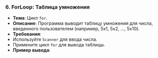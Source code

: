 


### 6. ForLoop: Таблица умножения
- **Тема**: Цикл `for`.
- **Описание**: Программа выводит таблицу умножения для числа, введенного пользователем (например, 5x1, 5x2, ..., 5x10).
- **Требования**:
- Используйте `Scanner` для ввода числа.
- Примените цикл `for` для вывода таблицы.
- **Пример вывода**:

